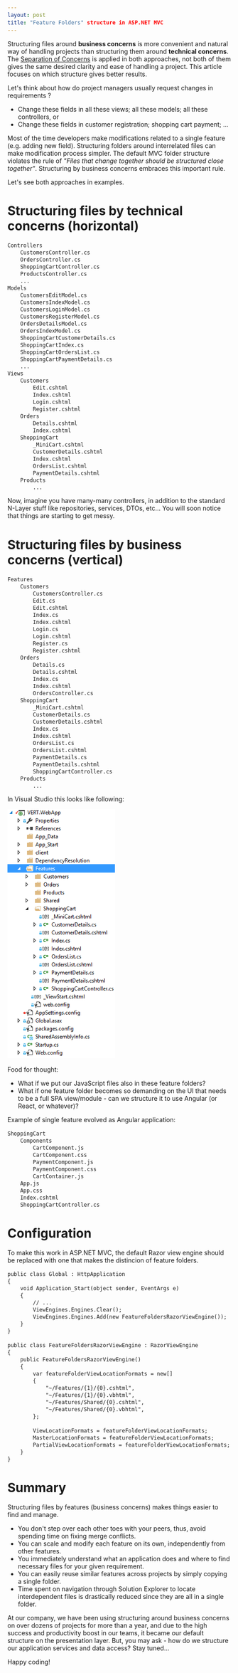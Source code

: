 ```yaml
---
layout: post
title: "Feature Folders" structure in ASP.NET MVC
---
```


Structuring files around **business concerns** is more convenient and natural way of handling projects than structuring them around **technical concerns**. The [Separation of Concerns](http://deviq.com/separation-of-concerns/) is applied in both approaches, not both of them gives the same desired clarity and ease of handling a project. This article focuses on which structure gives better results.<!--excerpt-->

Let's think about how do project managers usually request changes in requirements ?

- Change these fields in all these views; all these models; all these controllers, or
- Change these fields in customer registration; shopping cart payment; ...

Most of the time developers make modifications related to a single feature (e.g. adding new field). Structuring folders around interrelated files can make modification process simpler. The default MVC folder structure violates the rule of *"Files that change together should be structured close together"*. Structuring by business concerns embraces this important rule.

Let's see both approaches in examples. 

# Structuring files by technical concerns (horizontal)

    Controllers
        CustomersController.cs
        OrdersController.cs
        ShoppingCartController.cs
        ProductsController.cs
        ...
    Models
        CustomersEditModel.cs
        CustomersIndexModel.cs
        CustomersLoginModel.cs
        CustomersRegisterModel.cs
        OrdersDetailsModel.cs
        OrdersIndexModel.cs
        ShoppingCartCustomerDetails.cs
        ShoppingCartIndex.cs
        ShoppingCartOrdersList.cs
        ShoppingCartPaymentDetails.cs
        ...
    Views
        Customers
            Edit.cshtml
            Index.cshtml
            Login.cshtml
            Register.cshtml
        Orders
            Details.cshtml
            Index.cshtml
        ShoppingCart
            _MiniCart.cshtml
            CustomerDetails.cshtml
            Index.cshtml
            OrdersList.cshtml
            PaymentDetails.cshtml
        Products
            ...

Now, imagine you have many-many controllers, in addition to the standard N-Layer stuff like repositories, services, DTOs, etc... You will soon notice that things are starting to get messy.

# Structuring files by business concerns (vertical)

    Features
        Customers
            CustomersController.cs
            Edit.cs
            Edit.cshtml
            Index.cs
            Index.cshtml
            Login.cs
            Login.cshtml       
            Register.cs         
            Register.cshtml
        Orders
            Details.cs
            Details.cshtml
            Index.cs
            Index.cshtml
            OrdersController.cs
        ShoppingCart
            _MiniCart.cshtml
            CustomerDetails.cs
            CustomerDetails.cshtml
            Index.cs
            Index.cshtml
            OrdersList.cs
            OrdersList.cshtml
            PaymentDetails.cs
            PaymentDetails.cshtml
            ShoppingCartController.cs
        Products
            ...

In Visual Studio this looks like following:

![Feature Folders example in ASP.NET MVC](/images/2016-05-27-feature-folders-structure-in-asp-net/image01.png)

Food for thought:
 
- What if we put our JavaScript files also in these feature folders?
- What if one feature folder becomes so demanding on the UI that needs to be a full SPA view/module - can we structure it to use Angular (or React, or whatever)?

Example of single feature evolved as Angular application:

    ShoppingCart
        Components
            CartComponent.js
            CartComponent.css
            PaymentComponent.js
            PaymentComponent.css
            CartContainer.js
        App.js
        App.css
        Index.cshtml
        ShoppingCartController.cs

# Configuration

To make this work in ASP.NET MVC, the default Razor view engine should be replaced with one that makes the distincion of feature folders.

    public class Global : HttpApplication
    {
        void Application_Start(object sender, EventArgs e)
        {
            // ...
            ViewEngines.Engines.Clear();
            ViewEngines.Engines.Add(new FeatureFoldersRazorViewEngine());
        }
    }
    
    public class FeatureFoldersRazorViewEngine : RazorViewEngine
    {
        public FeatureFoldersRazorViewEngine()
        {
            var featureFolderViewLocationFormats = new[]
            {
                "~/Features/{1}/{0}.cshtml",
                "~/Features/{1}/{0}.vbhtml",
                "~/Features/Shared/{0}.cshtml",
                "~/Features/Shared/{0}.vbhtml",
            };

            ViewLocationFormats = featureFolderViewLocationFormats;
            MasterLocationFormats = featureFolderViewLocationFormats;
            PartialViewLocationFormats = featureFolderViewLocationFormats;
        }
    }

# Summary

Structuring files by features (business concerns) makes things easier to find and manage. 

- You don't step over each other toes with your peers, thus, avoid spending time on fixing merge conflicts. 
- You can scale and modify each feature on its own, independently from other features.
- You immediately understand what an application does and where to find necessary files for your given requirement.
- You can easily reuse similar features across projects by simply copying a single folder.
- Time spent on navigation through Solution Explorer to locate interdependent files is drastically reduced since they are all in a single folder. 

At our company, we have been using structuring around business concerns on over dozens of projects for more than a year, and due to the high success and productivity boost in our teams, it became our default structure on the presentation layer. But, you may ask - how do we structure our application services and data access? Stay tuned...

Happy coding!  
